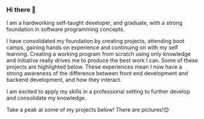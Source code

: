 ### Hi there 👋

I am a hardworking self-taught developer, and graduate, with a strong foundation in software programming concepts. 

I have consolidated my foundation by creating projects, attending boot camps, gaining hands on experience and continuing on with my self learning. Creating a working program from scratch using only knowledge and initiative really drives me to produce the best work I can. Some of these projects are highlighted below. These experiences mean I now have a strong awareness of the difference between front end development and backend development, and how they interact.

I am excited to apply my skills in a professional setting to further develop and consolidate my knowledge.

Take a peak at some of my projects below! There are pictures!😊
